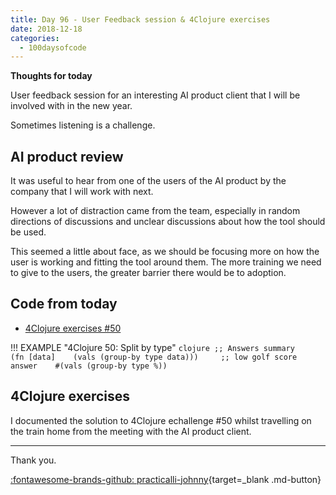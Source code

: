 ```yaml
---
title: Day 96 - User Feedback session & 4Clojure exercises
date: 2018-12-18
categories:
  - 100daysofcode
---
```


**Thoughts for today**
         
User feedback session for an interesting AI product client that I will be involved with in the new year.

Sometimes listening is a challenge.


<!-- more -->

## AI product review

It was useful to hear from one of the users of the AI product by the company that I will work with next.  

However a lot of distraction came from the team, especially in random directions of discussions and unclear discussions about how the tool should be used.

This seemed a little about face, as we should be focusing more on how the user is working and fitting the tool around them.  The more training we need to give to the users, the greater barrier there would be to adoption.


## Code from today

- [4Clojure exercises #50](https://github.com/practicalli/four-clojure/commit/b3a1724bbcacc8e26da621bbd791307792f924be) 

!!! EXAMPLE "4Clojure 50: Split by type"
    ```clojure
    ;; Answers summary
    ￼
    ￼(fn [data]
    ￼  (vals (group-by type data)))
    ￼
    ￼
    ;; low golf score answer
    ￼
    ￼#(vals (group-by type %))
    ```


## 4Clojure exercises

I documented the solution to 4Clojure echallenge #50 whilst travelling on the train home from the meeting with the AI product client.


---
Thank you.

[:fontawesome-brands-github: practicalli-johnny](https://github.com/practicalli-johnny){target=_blank .md-button}

